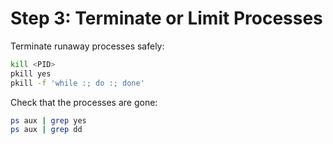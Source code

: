 # Step 3: Terminate or Limit Processes

Terminate runaway processes safely:

```bash
kill <PID>
pkill yes
pkill -f 'while :; do :; done'
```

Check that the processes are gone:

```bash
ps aux | grep yes
ps aux | grep dd
```